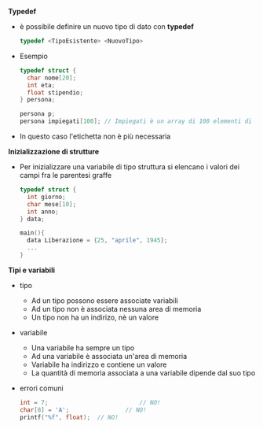 **Typedef**

- è possibile definire un nuovo tipo di dato con **typedef**

  ```c
  typedef <TipoEsistente> <NuovoTipo>
  ```

- Esempio

  ```c
  typedef struct {
  	char nome[20];
  	int eta;
  	float stipendio;
  } persona;
  
  persona p;
  persona impiegati[100]; // Impiegati è un array di 100 elementi di tipo persona
  ```

- In questo caso l'etichetta non è più necessaria



**Inizializzazione di strutture**

- Per inizializzare una variabile di tipo struttura si elencano i valori dei campi fra le parentesi graffe

  ```c
  typedef struct {
  	int giorno;
  	char mese[10];
  	int anno;
  } data;
  
  main(){
  	data Liberazione = {25, "aprile", 1945};
  	...
  }
  ```



**Tipi e variabili**

- tipo

  - Ad un tipo possono essere associate variabili
  - Ad un tipo non è associata nessuna area di memoria
  - Un tipo non ha un indirizo, nè un valore

- variabile

  - Una variabile ha sempre un tipo
  - Ad una variabile è associata un'area di memoria
  - Variabile ha indirizzo e contiene un valore
  - La quantità di memoria associata a una variabile dipende dal suo tipo

- errori comuni

  ```c
  int = 7; 							// NO!
  char[8] = 'A'; 				// NO!
  printf("%f", float); 	// NO!
  ```

  